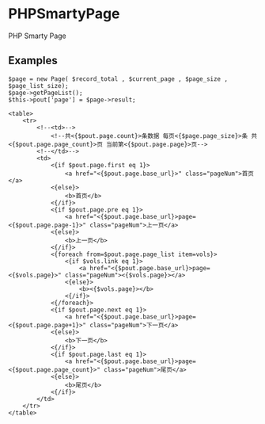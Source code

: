 PHPSmartyPage
=============

PHP Smarty Page

Examples
---------

    $page = new Page( $record_total , $current_page , $page_size , $page_list_size);
    $page->getPageList();
    $this->pout['page'] = $page->result;

    <table>
        <tr>
            <!--<td>-->
                <!--共<{$pout.page.count}>条数据 每页<{$page.page_size}>条 共<{$pout.page.page_count}>页 当前第<{$pout.page.page}>页-->
            <!--</td>-->
            <td>
                <{if $pout.page.first eq 1}>
                    <a href="<{$pout.page.base_url}>" class="pageNum">首页</a>
                <{else}>
                    <b>首页</b>
                <{/if}>
                <{if $pout.page.pre eq 1}>
                    <a href="<{$pout.page.base_url}>page=<{$pout.page.page-1}>" class="pageNum">上一页</a>
                <{else}>
                    <b>上一页</b>
                <{/if}>
                <{foreach from=$pout.page.page_list item=vols}>
                    <{if $vols.link eq 1}>
                        <a href="<{$pout.page.base_url}>page=<{$vols.page}>" class="pageNum"><{$vols.page}></a>
                    <{else}>
                        <b><{$vols.page}></b>
                    <{/if}>
                <{/foreach}>
                <{if $pout.page.next eq 1}>
                    <a href="<{$pout.page.base_url}>page=<{$pout.page.page+1}>" class="pageNum">下一页</a>
                <{else}>
                    <b>下一页</b>
                <{/if}>
                <{if $pout.page.last eq 1}>
                    <a href="<{$pout.page.base_url}>page=<{$pout.page.page_count}>" class="pageNum">尾页</a>
                <{else}>
                    <b>尾页</b>
                <{/if}>
            </td>
        </tr>
    </table>
